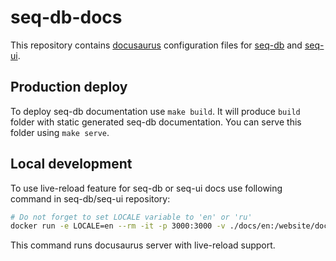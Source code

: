 # seq-db-docs

This repository contains [docusaurus](https://docusaurus.io/) configuration files
for [seq-db](https://github.com/ozontech/seq-db) and [seq-ui](https://github.com/ozontech/seq-ui).

## Production deploy

To deploy seq-db documentation use `make build`. 
It will produce `build` folder with static generated seq-db documentation.
You can serve this folder using `make serve`.

## Local development

To use live-reload feature for seq-db or seq-ui docs use following command in seq-db/seq-ui repository:

```sh
# Do not forget to set LOCALE variable to 'en' or 'ru'
docker run -e LOCALE=en --rm -it -p 3000:3000 -v ./docs/en:/website/docs/seq-db -v ./docs/ru:/website/i18n/ru/docusaurus-plugin-content-docs/current/seq-db v0.0.2
```

This command runs docusaurus server with live-reload support.
